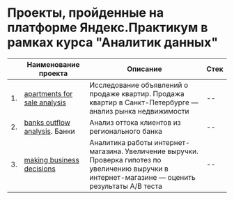 # Проекты, пройденные на платформе Яндекс.Практикум в рамках курса "Аналитик данных"

|     | Наименование проекта                | Описание                                                     | Стек                                                         |
| ---- | ------------------------------------------------------------ | ------------------------------------------------------------ | ------------------------------------------------------------ |
| 1. | [apartments for sale analysis](https://github.com/YMaksim/yandex_praktikum/tree/main/apartments%20for%20sale%20analysis)       | Исследование объявлений о продаже квартир. Продажа квартир в Санкт-Петербурге — анализ рынка недвижимости | -- |
| 2. | [banks outflow analysis](https://github.com/YMaksim/yandex_praktikum/tree/main/banks%20outflow%20analysis). Банки             | Анализ оттока клиентов из регионального банка                                                               | -- |
| 3. | [making business decisions](https://github.com/YMaksim/yandex_praktikum/tree/main/making%20business%20decisions)               | Аналитика работы интернет-магазина. Увеличение выручки. Проверка гипотез по увеличению выручки в интернет-магазине — оценить результаты A/B теста | -- |




